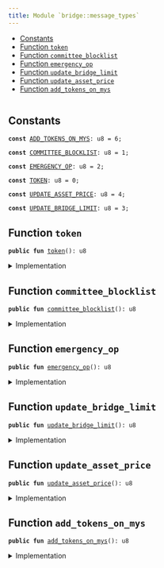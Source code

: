 ```yaml
---
title: Module `bridge::message_types`
---
```




-  [Constants](#@Constants_0)
-  [Function `token`](#bridge_message_types_token)
-  [Function `committee_blocklist`](#bridge_message_types_committee_blocklist)
-  [Function `emergency_op`](#bridge_message_types_emergency_op)
-  [Function `update_bridge_limit`](#bridge_message_types_update_bridge_limit)
-  [Function `update_asset_price`](#bridge_message_types_update_asset_price)
-  [Function `add_tokens_on_mys`](#bridge_message_types_add_tokens_on_mys)


<pre><code></code></pre>



<a name="@Constants_0"></a>

## Constants


<a name="bridge_message_types_ADD_TOKENS_ON_MYS"></a>



<pre><code><b>const</b> <a href="../bridge/message_types.md#bridge_message_types_ADD_TOKENS_ON_MYS">ADD_TOKENS_ON_MYS</a>: u8 = 6;
</code></pre>



<a name="bridge_message_types_COMMITTEE_BLOCKLIST"></a>



<pre><code><b>const</b> <a href="../bridge/message_types.md#bridge_message_types_COMMITTEE_BLOCKLIST">COMMITTEE_BLOCKLIST</a>: u8 = 1;
</code></pre>



<a name="bridge_message_types_EMERGENCY_OP"></a>



<pre><code><b>const</b> <a href="../bridge/message_types.md#bridge_message_types_EMERGENCY_OP">EMERGENCY_OP</a>: u8 = 2;
</code></pre>



<a name="bridge_message_types_TOKEN"></a>



<pre><code><b>const</b> <a href="../bridge/message_types.md#bridge_message_types_TOKEN">TOKEN</a>: u8 = 0;
</code></pre>



<a name="bridge_message_types_UPDATE_ASSET_PRICE"></a>



<pre><code><b>const</b> <a href="../bridge/message_types.md#bridge_message_types_UPDATE_ASSET_PRICE">UPDATE_ASSET_PRICE</a>: u8 = 4;
</code></pre>



<a name="bridge_message_types_UPDATE_BRIDGE_LIMIT"></a>



<pre><code><b>const</b> <a href="../bridge/message_types.md#bridge_message_types_UPDATE_BRIDGE_LIMIT">UPDATE_BRIDGE_LIMIT</a>: u8 = 3;
</code></pre>



<a name="bridge_message_types_token"></a>

## Function `token`



<pre><code><b>public</b> <b>fun</b> <a href="../bridge/message_types.md#bridge_message_types_token">token</a>(): u8
</code></pre>



<details>
<summary>Implementation</summary>


<pre><code><b>public</b> <b>fun</b> <a href="../bridge/message_types.md#bridge_message_types_token">token</a>(): u8 { <a href="../bridge/message_types.md#bridge_message_types_TOKEN">TOKEN</a> }
</code></pre>



</details>

<a name="bridge_message_types_committee_blocklist"></a>

## Function `committee_blocklist`



<pre><code><b>public</b> <b>fun</b> <a href="../bridge/message_types.md#bridge_message_types_committee_blocklist">committee_blocklist</a>(): u8
</code></pre>



<details>
<summary>Implementation</summary>


<pre><code><b>public</b> <b>fun</b> <a href="../bridge/message_types.md#bridge_message_types_committee_blocklist">committee_blocklist</a>(): u8 { <a href="../bridge/message_types.md#bridge_message_types_COMMITTEE_BLOCKLIST">COMMITTEE_BLOCKLIST</a> }
</code></pre>



</details>

<a name="bridge_message_types_emergency_op"></a>

## Function `emergency_op`



<pre><code><b>public</b> <b>fun</b> <a href="../bridge/message_types.md#bridge_message_types_emergency_op">emergency_op</a>(): u8
</code></pre>



<details>
<summary>Implementation</summary>


<pre><code><b>public</b> <b>fun</b> <a href="../bridge/message_types.md#bridge_message_types_emergency_op">emergency_op</a>(): u8 { <a href="../bridge/message_types.md#bridge_message_types_EMERGENCY_OP">EMERGENCY_OP</a> }
</code></pre>



</details>

<a name="bridge_message_types_update_bridge_limit"></a>

## Function `update_bridge_limit`



<pre><code><b>public</b> <b>fun</b> <a href="../bridge/message_types.md#bridge_message_types_update_bridge_limit">update_bridge_limit</a>(): u8
</code></pre>



<details>
<summary>Implementation</summary>


<pre><code><b>public</b> <b>fun</b> <a href="../bridge/message_types.md#bridge_message_types_update_bridge_limit">update_bridge_limit</a>(): u8 { <a href="../bridge/message_types.md#bridge_message_types_UPDATE_BRIDGE_LIMIT">UPDATE_BRIDGE_LIMIT</a> }
</code></pre>



</details>

<a name="bridge_message_types_update_asset_price"></a>

## Function `update_asset_price`



<pre><code><b>public</b> <b>fun</b> <a href="../bridge/message_types.md#bridge_message_types_update_asset_price">update_asset_price</a>(): u8
</code></pre>



<details>
<summary>Implementation</summary>


<pre><code><b>public</b> <b>fun</b> <a href="../bridge/message_types.md#bridge_message_types_update_asset_price">update_asset_price</a>(): u8 { <a href="../bridge/message_types.md#bridge_message_types_UPDATE_ASSET_PRICE">UPDATE_ASSET_PRICE</a> }
</code></pre>



</details>

<a name="bridge_message_types_add_tokens_on_mys"></a>

## Function `add_tokens_on_mys`



<pre><code><b>public</b> <b>fun</b> <a href="../bridge/message_types.md#bridge_message_types_add_tokens_on_mys">add_tokens_on_mys</a>(): u8
</code></pre>



<details>
<summary>Implementation</summary>


<pre><code><b>public</b> <b>fun</b> <a href="../bridge/message_types.md#bridge_message_types_add_tokens_on_mys">add_tokens_on_mys</a>(): u8 { <a href="../bridge/message_types.md#bridge_message_types_ADD_TOKENS_ON_MYS">ADD_TOKENS_ON_MYS</a> }
</code></pre>



</details>
